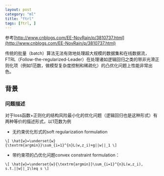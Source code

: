 ```yaml
---
layout: post
category: "ml"
title: "ftrl"
tags: [ftrl, ]
---
```


参考[http://www.cnblogs.com/EE-NovRain/p/3810737.html](http://www.cnblogs.com/EE-NovRain/p/3810737.html)

传统的批量（batch）算法无法有效地处理超大规模的数据集和在线数据流，FTRL（Follow-the-regularized-Leader）在处理诸如逻辑回归之类的带非光滑正则化项（例如1范数，做模型复杂度控制和稀疏化）的凸优化问题上性能非常出色。

## 背景

### 问题描述

对于loss函数+正则化的结构风险最小化的优化问题（逻辑回归也是这种形式）有两种等价的描述形式，以1范数为例

+ 无约束优化形式的soft regularization formulation

`\[
\hat{w}=\underset{w}{\textrm{argmin}}\sum_{i=1}^{n}L(w,z_i)+g||w||_1
\]`

+ 带约束项的凸优化问题convex constraint formulation：

`\[
\hat{w}=\underset{w}{\textrm{argmin}}\sum_{i=1}^{n}L(w,z_i), s.t.||w||_1\leq s
\]`

